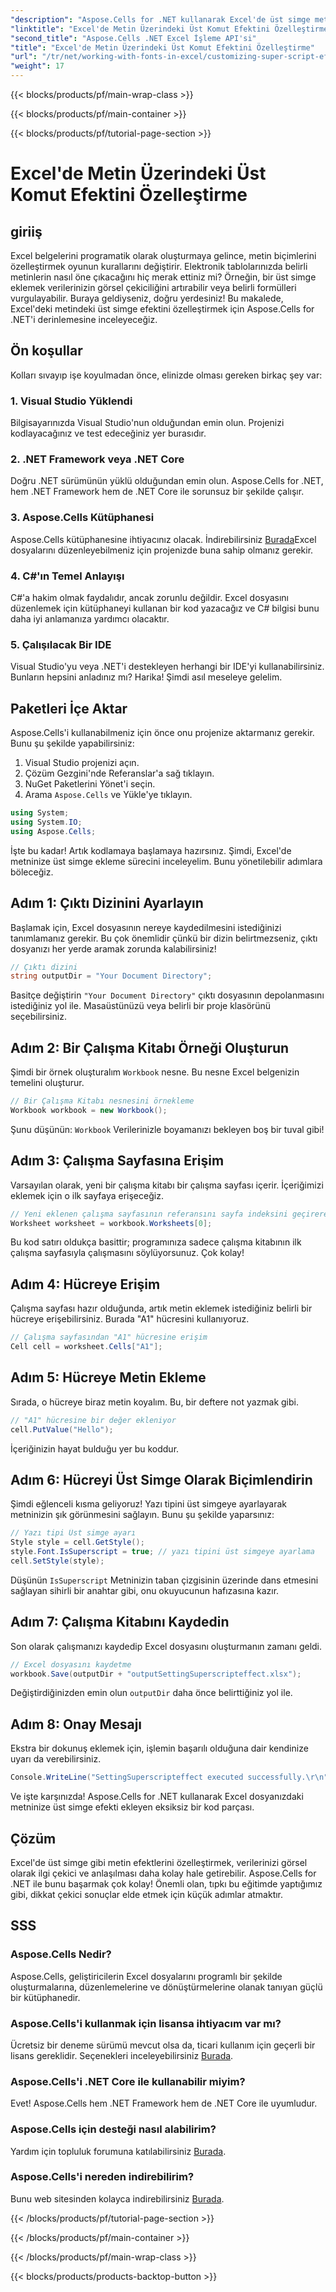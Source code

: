 ```yaml
---
"description": "Aspose.Cells for .NET kullanarak Excel'de üst simge metnini nasıl özelleştireceğinizi öğrenin. Elektronik tablolarınızı kolay adımlarla geliştirin."
"linktitle": "Excel'de Metin Üzerindeki Üst Komut Efektini Özelleştirme"
"second_title": "Aspose.Cells .NET Excel İşleme API'si"
"title": "Excel'de Metin Üzerindeki Üst Komut Efektini Özelleştirme"
"url": "/tr/net/working-with-fonts-in-excel/customizing-super-script-effect/"
"weight": 17
---
```


{{< blocks/products/pf/main-wrap-class >}}

{{< blocks/products/pf/main-container >}}

{{< blocks/products/pf/tutorial-page-section >}}

# Excel'de Metin Üzerindeki Üst Komut Efektini Özelleştirme

## giriiş
Excel belgelerini programatik olarak oluşturmaya gelince, metin biçimlerini özelleştirmek oyunun kurallarını değiştirir. Elektronik tablolarınızda belirli metinlerin nasıl öne çıkacağını hiç merak ettiniz mi? Örneğin, bir üst simge eklemek verilerinizin görsel çekiciliğini artırabilir veya belirli formülleri vurgulayabilir. Buraya geldiyseniz, doğru yerdesiniz! Bu makalede, Excel'deki metindeki üst simge efektini özelleştirmek için Aspose.Cells for .NET'i derinlemesine inceleyeceğiz. 
## Ön koşullar
Kolları sıvayıp işe koyulmadan önce, elinizde olması gereken birkaç şey var:
### 1. Visual Studio Yüklendi
Bilgisayarınızda Visual Studio'nun olduğundan emin olun. Projenizi kodlayacağınız ve test edeceğiniz yer burasıdır. 
### 2. .NET Framework veya .NET Core
Doğru .NET sürümünün yüklü olduğundan emin olun. Aspose.Cells for .NET, hem .NET Framework hem de .NET Core ile sorunsuz bir şekilde çalışır.
### 3. Aspose.Cells Kütüphanesi
Aspose.Cells kütüphanesine ihtiyacınız olacak. İndirebilirsiniz [Burada](https://releases.aspose.com/cells/net/)Excel dosyalarını düzenleyebilmeniz için projenizde buna sahip olmanız gerekir.
### 4. C#'ın Temel Anlayışı
C#'a hakim olmak faydalıdır, ancak zorunlu değildir. Excel dosyasını düzenlemek için kütüphaneyi kullanan bir kod yazacağız ve C# bilgisi bunu daha iyi anlamanıza yardımcı olacaktır.
### 5. Çalışılacak Bir IDE
Visual Studio'yu veya .NET'i destekleyen herhangi bir IDE'yi kullanabilirsiniz. 
Bunların hepsini anladınız mı? Harika! Şimdi asıl meseleye gelelim.
## Paketleri İçe Aktar
Aspose.Cells'i kullanabilmeniz için önce onu projenize aktarmanız gerekir. Bunu şu şekilde yapabilirsiniz:
1. Visual Studio projenizi açın.
2. Çözüm Gezgini'nde Referanslar'a sağ tıklayın.
3. NuGet Paketlerini Yönet'i seçin.
4. Arama `Aspose.Cells` ve Yükle'ye tıklayın. 
```csharp
using System;
using System.IO;
using Aspose.Cells;
```
İşte bu kadar! Artık kodlamaya başlamaya hazırsınız.
Şimdi, Excel'de metninize üst simge ekleme sürecini inceleyelim. Bunu yönetilebilir adımlara böleceğiz.
## Adım 1: Çıktı Dizinini Ayarlayın
Başlamak için, Excel dosyasının nereye kaydedilmesini istediğinizi tanımlamanız gerekir. Bu çok önemlidir çünkü bir dizin belirtmezseniz, çıktı dosyanızı her yerde aramak zorunda kalabilirsiniz!
```csharp
// Çıktı dizini
string outputDir = "Your Document Directory";
```
Basitçe değiştirin `"Your Document Directory"` çıktı dosyasının depolanmasını istediğiniz yol ile. Masaüstünüzü veya belirli bir proje klasörünü seçebilirsiniz.
## Adım 2: Bir Çalışma Kitabı Örneği Oluşturun
Şimdi bir örnek oluşturalım `Workbook` nesne. Bu nesne Excel belgenizin temelini oluşturur.
```csharp
// Bir Çalışma Kitabı nesnesini örnekleme
Workbook workbook = new Workbook();
```
Şunu düşünün: `Workbook` Verilerinizle boyamanızı bekleyen boş bir tuval gibi!
## Adım 3: Çalışma Sayfasına Erişim
Varsayılan olarak, yeni bir çalışma kitabı bir çalışma sayfası içerir. İçeriğimizi eklemek için o ilk sayfaya erişeceğiz.
```csharp
// Yeni eklenen çalışma sayfasının referansını sayfa indeksini geçirerek elde etme
Worksheet worksheet = workbook.Worksheets[0];
```
Bu kod satırı oldukça basittir; programınıza sadece çalışma kitabının ilk çalışma sayfasıyla çalışmasını söylüyorsunuz. Çok kolay!
## Adım 4: Hücreye Erişim
Çalışma sayfası hazır olduğunda, artık metin eklemek istediğiniz belirli bir hücreye erişebilirsiniz. Burada "A1" hücresini kullanıyoruz.
```csharp
// Çalışma sayfasından "A1" hücresine erişim
Cell cell = worksheet.Cells["A1"];
```
## Adım 5: Hücreye Metin Ekleme
Sırada, o hücreye biraz metin koyalım. Bu, bir deftere not yazmak gibi.
```csharp
// "A1" hücresine bir değer ekleniyor
cell.PutValue("Hello");
```
İçeriğinizin hayat bulduğu yer bu koddur. 
## Adım 6: Hücreyi Üst Simge Olarak Biçimlendirin
Şimdi eğlenceli kısma geliyoruz! Yazı tipini üst simgeye ayarlayarak metninizin şık görünmesini sağlayın. Bunu şu şekilde yaparsınız:
```csharp
// Yazı tipi Üst simge ayarı
Style style = cell.GetStyle();
style.Font.IsSuperscript = true; // yazı tipini üst simgeye ayarlama
cell.SetStyle(style);
```
Düşünün `IsSuperscript` Metninizin taban çizgisinin üzerinde dans etmesini sağlayan sihirli bir anahtar gibi, onu okuyucunun hafızasına kazır.
## Adım 7: Çalışma Kitabını Kaydedin
Son olarak çalışmanızı kaydedip Excel dosyasını oluşturmanın zamanı geldi. 
```csharp
// Excel dosyasını kaydetme
workbook.Save(outputDir + "outputSettingSuperscripteffect.xlsx");
```
Değiştirdiğinizden emin olun `outputDir` daha önce belirttiğiniz yol ile. 
## Adım 8: Onay Mesajı
Ekstra bir dokunuş eklemek için, işlemin başarılı olduğuna dair kendinize uyarı da verebilirsiniz.
```csharp
Console.WriteLine("SettingSuperscripteffect executed successfully.\r\n");
```
Ve işte karşınızda! Aspose.Cells for .NET kullanarak Excel dosyanızdaki metninize üst simge efekti ekleyen eksiksiz bir kod parçası.
## Çözüm
Excel'de üst simge gibi metin efektlerini özelleştirmek, verilerinizi görsel olarak ilgi çekici ve anlaşılması daha kolay hale getirebilir. Aspose.Cells for .NET ile bunu başarmak çok kolay! Önemli olan, tıpkı bu eğitimde yaptığımız gibi, dikkat çekici sonuçlar elde etmek için küçük adımlar atmaktır.
## SSS
### Aspose.Cells Nedir?
Aspose.Cells, geliştiricilerin Excel dosyalarını programlı bir şekilde oluşturmalarına, düzenlemelerine ve dönüştürmelerine olanak tanıyan güçlü bir kütüphanedir.
### Aspose.Cells'i kullanmak için lisansa ihtiyacım var mı?
Ücretsiz bir deneme sürümü mevcut olsa da, ticari kullanım için geçerli bir lisans gereklidir. Seçenekleri inceleyebilirsiniz [Burada](https://purchase.aspose.com/buy).
### Aspose.Cells'i .NET Core ile kullanabilir miyim?
Evet! Aspose.Cells hem .NET Framework hem de .NET Core ile uyumludur.
### Aspose.Cells için desteği nasıl alabilirim?
Yardım için topluluk forumuna katılabilirsiniz [Burada](https://forum.aspose.com/c/cells/9).
### Aspose.Cells'i nereden indirebilirim?
Bunu web sitesinden kolayca indirebilirsiniz [Burada](https://releases.aspose.com/cells/net/).


{{< /blocks/products/pf/tutorial-page-section >}}

{{< /blocks/products/pf/main-container >}}

{{< /blocks/products/pf/main-wrap-class >}}

{{< blocks/products/products-backtop-button >}}